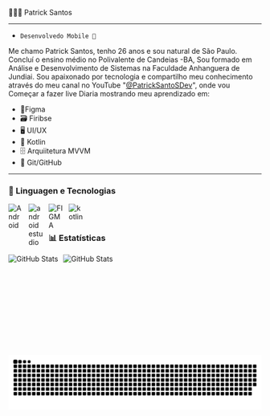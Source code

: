 👩🏻‍💻 Patrick Santos
****
 - ``Desenvolvedo Mobile 📱``

Me chamo  Patrick Santos, tenho 26 anos e sou natural de São Paulo. Concluí o ensino médio no Polivalente de Candeias -BA, Sou formado em Análise e Desenvolvimento de Sistemas na Faculdade Anhanguera de Jundiai. Sou apaixonado por tecnologia e compartilho meu conhecimento através do meu canal no YouTube "[@PatrickSantoSDev](https://www.youtube.com/@PatrickSantoSDev)", onde vou Começar a fazer live Diaria mostrando meu aprendizado em:
- 🎨Figma
- 🗃️ Firibse
- 🖥️ UI/UX
- 📱 Kotlin
- 🗄️ Arquiitetura MVVM
- 📒 Git/GitHub
****


### 🤖 Linguagen e Tecnologias

<img 
    align="left" 
    alt="Android"
    title="Android" 
    width="30px" 
    style="padding-right: 10px;" 
    src="https://cdn.jsdelivr.net/gh/devicons/devicon@latest/icons/android/android-original-wordmark.svg" 
/>
<img 
    align="left" 
    alt="android estudio" 
    title="Android Studio"
    width="30px" 
    style="padding-right: 10px;" 
    src="https://cdn.jsdelivr.net/gh/devicons/devicon@latest/icons/androidstudio/androidstudio-original.svg"/> 

<img 
    align="left" 
    alt="FIGMA" 
    title="Figma"
    width="30px" 
    style="padding-right: 10px;" 
    src="https://cdn.jsdelivr.net/gh/devicons/devicon@latest/icons/figma/figma-original.svg" 
/>
<img 
    align="left" 
    alt="kotlin"
    title="kOTLIN" 
    width="30px" 
    style="padding-right: 10px;" 
    src="https://cdn.jsdelivr.net/gh/devicons/devicon@latest/icons/kotlin/kotlin-original.svg"
/>


<br/>
<br/>

### 📊 Estatísticas

<p>
  <img 
    align="left" 
    alt="GitHub Stats" 
    height="200" 
    style="padding-right: 10px;" 
    src="https://github-readme-stats.vercel.app/api?username=Patrick20250&show_icons=true&theme=tokyonight&include_all_commits=true&locale=pt-br" 
  />

<img 
      align="left" 
      alt="GitHub Stats" 
      height="150" 
      src="https://github-readme-stats.vercel.app/api/top-langs/?username=Patrick20250&theme=tokyonight&layout=compact&custom_title=Tecnologias&langs_count=9" 
  />



  <picture align="center">
  <source media="(prefers-color-scheme: dark)" srcset="https://raw.githubusercontent.com/mari4souza/mari4souza/output/github-contribution-grid-snake-dark.svg">
  <source media="(prefers-color-scheme: light)" srcset="https://raw.githubusercontent.com/mari4souza/mari4souza/output/github-contribution-grid-snake-dark.svg">
  <img align="center" alt="github contribution grid snake animation" src="https://raw.githubusercontent.com/mari4souza/mari4souza/output/github-contribution-grid-snake.svg">
</picture>
 
          


          


